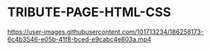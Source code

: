 # TRIBUTE-PAGE-HTML-CSS

https://user-images.githubusercontent.com/101713234/186258173-6c4b3546-e05b-41f8-bced-e9cabc4e803a.mp4

